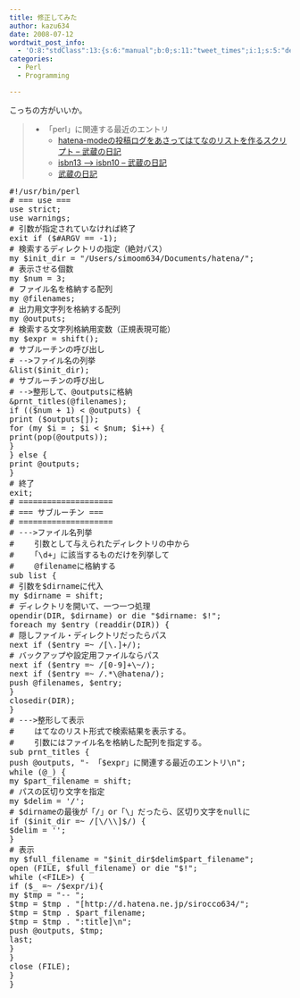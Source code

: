 ```yaml
---
title: 修正してみた
author: kazu634
date: 2008-07-12
wordtwit_post_info:
  - 'O:8:"stdClass":13:{s:6:"manual";b:0;s:11:"tweet_times";i:1;s:5:"delay";i:0;s:7:"enabled";i:1;s:10:"separation";s:2:"60";s:7:"version";s:3:"3.7";s:14:"tweet_template";b:0;s:6:"status";i:2;s:6:"result";a:0:{}s:13:"tweet_counter";i:2;s:13:"tweet_log_ids";a:1:{i:0;i:4137;}s:9:"hash_tags";a:0:{}s:8:"accounts";a:1:{i:0;s:7:"kazu634";}}'
categories:
  - Perl
  - Programming

---
```

<div class="section">
<p>
    こっちの方がいいか。
</p>
  
<blockquote>
<ul>
<li>
        「perl」に関連する最近のエントリ <ul>
<li>
<a href="http://d.hatena.ne.jp/sirocco634/20080712/1215855464" onclick="__gaTracker('send', 'event', 'outbound-article', 'http://d.hatena.ne.jp/sirocco634/20080712/1215855464', ' hatena-modeの投稿ログをあさってはてなのリストを作るスクリプト &#8211; 武蔵の日記');" target="_blank"> hatena-modeの投稿ログをあさってはてなのリストを作るスクリプト &#8211; 武蔵の日記</a>
</li>
<li>
<a href="http://d.hatena.ne.jp/sirocco634/20080702/1215008700" onclick="__gaTracker('send', 'event', 'outbound-article', 'http://d.hatena.ne.jp/sirocco634/20080702/1215008700', ' isbn13 &#8211;&#038;gt; isbn10 &#8211; 武蔵の日記');" target="_blank"> isbn13 &#8211;> isbn10 &#8211; 武蔵の日記</a>
</li>
<li>
<a href="http://d.hatena.ne.jp/sirocco634/20080529/1205838594" onclick="__gaTracker('send', 'event', 'outbound-article', 'http://d.hatena.ne.jp/sirocco634/20080529/1205838594', '武蔵の日記');" target="_blank">武蔵の日記</a>
</li>
</ul>
</li>
</ul>
</blockquote>
  
<pre class="syntax-highlight">
<span class="synPreProc">#!/usr/bin/perl</span>
<span class="synComment"># === use ===</span>
<span class="synStatement">use strict</span>;
<span class="synStatement">use warnings</span>;
<span class="synComment"># 引数が指定されていなければ終了</span>
<span class="synStatement">exit</span> <span class="synStatement">if</span> (<span class="synIdentifier">$#ARGV</span> == <span class="synConstant">-1</span>);
<span class="synComment"># 検索するディレクトリの指定（絶対パス）</span>
<span class="synStatement">my</span> <span class="synIdentifier">$init_dir</span> = <span class="synConstant">&#34;/Users/simoom634/Documents/hatena/&#34;</span>;
<span class="synComment"># 表示させる個数</span>
<span class="synStatement">my</span> <span class="synIdentifier">$num</span> = <span class="synConstant">3</span>;
<span class="synComment"># ファイル名を格納する配列</span>
<span class="synStatement">my</span> <span class="synIdentifier">@filenames</span>;
<span class="synComment"># 出力用文字列を格納する配列</span>
<span class="synStatement">my</span> <span class="synIdentifier">@outputs</span>;
<span class="synComment"># 検索する文字列格納用変数（正規表現可能）</span>
<span class="synStatement">my</span> <span class="synIdentifier">$expr</span> = <span class="synStatement">shift</span>();
<span class="synComment"># サブルーチンの呼び出し</span>
<span class="synComment"># --&#62;ファイル名の列挙</span>
<span class="synIdentifier">&#38;list</span>(<span class="synIdentifier">$init_dir</span>);
<span class="synComment"># サブルーチンの呼び出し</span>
<span class="synComment"># --&#62;整形して、@outputsに格納</span>
<span class="synIdentifier">&#38;prnt_titles</span>(<span class="synIdentifier">@filenames</span>);
<span class="synStatement">if</span> ((<span class="synIdentifier">$num</span> + <span class="synConstant">1</span>) &#60; <span class="synIdentifier">@outputs</span>) {
<span class="synStatement">print</span> (<span class="synIdentifier">$outputs</span>[<span class="synConstant"></span>]);
<span class="synStatement">for</span> (<span class="synStatement">my</span> <span class="synIdentifier">$i</span> = <span class="synConstant"></span>; <span class="synIdentifier">$i</span> &#60; <span class="synIdentifier">$num</span>; <span class="synIdentifier">$i</span>++) {
<span class="synStatement">print</span>(<span class="synStatement">pop</span>(<span class="synIdentifier">@outputs</span>));
}
} <span class="synStatement">else</span> {
<span class="synStatement">print</span> <span class="synIdentifier">@outputs</span>;
}
<span class="synComment"># 終了</span>
<span class="synStatement">exit</span>;
<span class="synComment"># ====================</span>
<span class="synComment"># === サブルーチン ===</span>
<span class="synComment"># ====================</span>
<span class="synComment"># ---&#62;ファイル名列挙</span>
<span class="synComment"># 　　引数として与えられたディレクトリの中から</span>
<span class="synComment"># 　　「\d+」に該当するものだけを列挙して</span>
<span class="synComment"># 　　@filenameに格納する</span>
<span class="synStatement">sub</span><span class="synIdentifier"> list </span>{
<span class="synComment"># 引数を$dirnameに代入</span>
<span class="synStatement">my</span> <span class="synIdentifier">$dirname</span> = <span class="synStatement">shift</span>;
<span class="synComment"># ディレクトリを開いて、一つ一つ処理</span>
<span class="synStatement">opendir</span>(<span class="synIdentifier">DIR</span>, <span class="synIdentifier">$dirname</span>) <span class="synStatement">or</span> <span class="synStatement">die</span> <span class="synConstant">&#34;</span><span class="synIdentifier">$dirname</span><span class="synConstant">: </span><span class="synIdentifier">$!</span><span class="synConstant">&#34;</span>;
<span class="synStatement">foreach</span> <span class="synStatement">my</span> <span class="synIdentifier">$entry</span> (<span class="synStatement">readdir</span>(<span class="synIdentifier">DIR</span>)) {
<span class="synComment"># 隠しファイル・ディレクトリだったらパス</span>
<span class="synStatement">next</span> <span class="synStatement">if</span> (<span class="synIdentifier">$entry</span> =~<span class="synStatement"> /</span><span class="synConstant">[</span><span class="synSpecial">\.</span><span class="synConstant">]</span><span class="synSpecial">+</span><span class="synStatement">/</span>);
<span class="synComment"># バックアップや設定用ファイルならパス</span>
<span class="synStatement">next</span> <span class="synStatement">if</span> (<span class="synIdentifier">$entry</span> =~<span class="synStatement"> /</span><span class="synSpecial">[0-9]+\~</span><span class="synStatement">/</span>);
<span class="synStatement">next</span> <span class="synStatement">if</span> (<span class="synIdentifier">$entry</span> =~<span class="synStatement"> /</span><span class="synSpecial">.*\@</span><span class="synConstant">hatena</span><span class="synStatement">/</span>);
<span class="synStatement">push</span> <span class="synIdentifier">@filenames</span>, <span class="synIdentifier">$entry</span>;
}
<span class="synStatement">closedir</span>(<span class="synIdentifier">DIR</span>);
}
<span class="synComment"># ---&#62;整形して表示</span>
<span class="synComment"># 　　はてなのリスト形式で検索結果を表示する。</span>
<span class="synComment"># 　　引数にはファイル名を格納した配列を指定する。</span>
<span class="synStatement">sub</span><span class="synIdentifier"> prnt_titles </span>{
<span class="synStatement">push</span> <span class="synIdentifier">@outputs</span>, <span class="synConstant">&#34;- 「</span><span class="synIdentifier">$expr」に関連する最近のエントリ</span><span class="synSpecial">\n</span><span class="synConstant">&#34;</span>;
<span class="synStatement">while</span> (<span class="synIdentifier">@_</span>) {
<span class="synStatement">my</span> <span class="synIdentifier">$part_filename</span> = <span class="synStatement">shift</span>;
<span class="synComment"># パスの区切り文字を指定</span>
<span class="synStatement">my</span> <span class="synIdentifier">$delim</span> = <span class="synConstant">'/'</span>;
<span class="synComment"># $dirnameの最後が「/」or「\」だったら、区切り文字をnullに</span>
<span class="synStatement">if</span> (<span class="synIdentifier">$init_dir</span> =~<span class="synStatement"> /</span><span class="synConstant">[</span><span class="synSpecial">\/\\</span><span class="synConstant">]$</span><span class="synStatement">/</span>) {
<span class="synIdentifier">$delim</span> = <span class="synConstant">''</span>;
}
<span class="synComment"># 表示</span>
<span class="synStatement">my</span> <span class="synIdentifier">$full_filename</span> = <span class="synConstant">&#34;</span><span class="synIdentifier">$init_dir$delim$part_filename</span><span class="synConstant">&#34;</span>;
<span class="synStatement">open</span> (<span class="synIdentifier">FILE</span>, <span class="synIdentifier">$full_filename</span>) <span class="synStatement">or</span> <span class="synStatement">die</span> <span class="synConstant">&#34;</span><span class="synIdentifier">$!</span><span class="synConstant">&#34;</span>;
<span class="synStatement">while</span> (<span class="synIdentifier">&#60;FILE&#62;</span>) {
<span class="synStatement">if</span> (<span class="synIdentifier">$_</span> =~<span class="synStatement"> /</span><span class="synIdentifier">$expr</span><span class="synStatement">/i</span>){
<span class="synStatement">my</span> <span class="synIdentifier">$tmp</span> = <span class="synConstant">&#34;-- &#34;</span>;
<span class="synIdentifier">$tmp</span> = <span class="synIdentifier">$tmp</span> . <span class="synConstant">&#34;[http://d.hatena.ne.jp/sirocco634/&#34;</span>;
<span class="synIdentifier">$tmp</span> = <span class="synIdentifier">$tmp</span> . <span class="synIdentifier">$part_filename</span>;
<span class="synIdentifier">$tmp</span> = <span class="synIdentifier">$tmp</span> . <span class="synConstant">&#34;:title]</span><span class="synSpecial">\n</span><span class="synConstant">&#34;</span>;
<span class="synStatement">push</span> <span class="synIdentifier">@outputs</span>, <span class="synIdentifier">$tmp</span>;
<span class="synStatement">last</span>;
}
}
<span class="synStatement">close</span> (<span class="synIdentifier">FILE</span>);
}
}
</pre>
</div>
